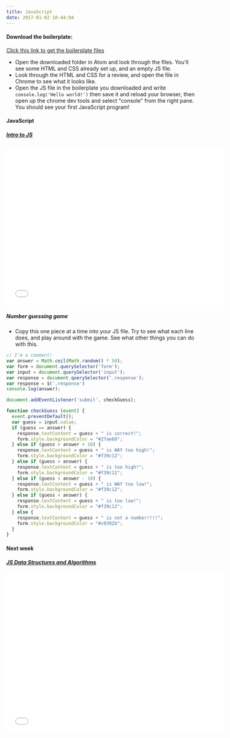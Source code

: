 ```yaml
---
title: JavaScript
date: 2017-01-02 18:44:04
---
```


#### Download the boilerplate:

[Click this link to get the boilerplate files](https://www.dropbox.com/sh/2yw0kchf0s8dstm/AAAK33btqd3glg44M-t_xA0za?dl=1)

- Open the downloaded folder in Atom and look through the files. You'll see some HTML and CSS already set up, and an empty JS file.
- Look through the HTML and CSS for a review, and open the file in Chrome to see what it looks like.
- Open the JS file in the boilerplate you downloaded and write `console.log('Hello world!')` then save it and reload your browser, then open up the chrome dev tools and select "console" from the right pane. You should see your first JavaScript program!

#### JavaScript

##### [Intro to JS](https://slides.com/michaelelliott/intro-to-js)

<iframe src="//slides.com/michaelelliott/intro-to-js/embed" width="580" height="420" scrolling="no" frameborder="0" webkitallowfullscreen mozallowfullscreen allowfullscreen></iframe>


##### Number guessing game

- Copy this one piece at a time into your JS file. Try to see what each line does, and play around with the game. See what other things you can do with this.

```JavaScript
// I'm a comment!
var answer = Math.ceil(Math.random() * 50);
var form = document.querySelector('form');
var input = document.querySelector('input');
var response = document.querySelector('.response');
var response = $('.response')
console.log(answer);

document.addEventListener('submit', checkGuess);

function checkGuess (event) {
  event.preventDefault();
  var guess = input.value;
  if (guess == answer) {
    response.textContent = guess + " is correct!";
    form.style.backgroundColor = "#27ae60";
  } else if (guess > answer + 10) {
    response.textContent = guess + " is WAY too high!";
    form.style.backgroundColor = "#f39c12";
  } else if (guess > answer) {
    response.textContent = guess + " is too high!";
    form.style.backgroundColor = "#f39c12";
  } else if (guess < answer - 10) {
    response.textContent = guess + " is WAY too low!";
    form.style.backgroundColor = "#f39c12";
  } else if (guess < answer) {
    response.textContent = guess + " is too low!";
    form.style.backgroundColor = "#f39c12";
  } else {
    response.textContent = guess + " is not a number!!!!";
    form.style.backgroundColor = "#c0392b";
  }
}
```

#### Next week

##### [JS Data Structures and Algorithms](https://slides.com/michaelelliott/js-data-algo)

<iframe src="//slides.com/michaelelliott/js-data-algo/embed" width="580" height="420" scrolling="no" frameborder="0" webkitallowfullscreen mozallowfullscreen allowfullscreen></iframe>


